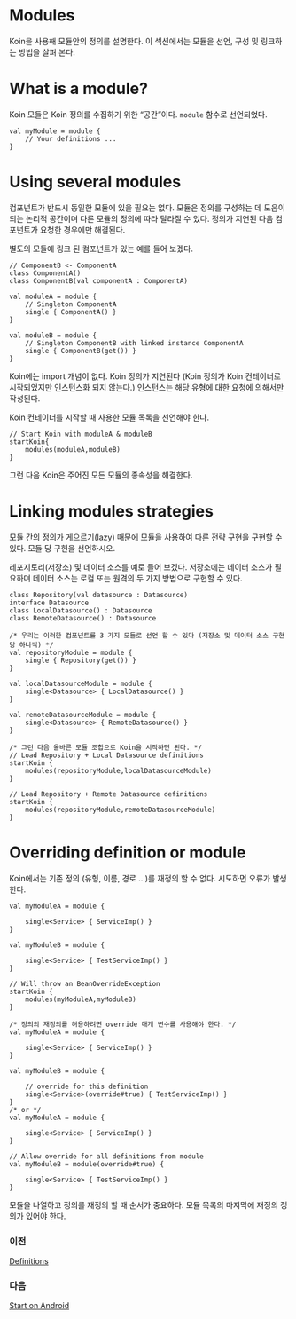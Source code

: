 # Modules

Koin을 사용해 모듈안의 정의를 설명한다. 이 섹션에서는 모듈을 선언, 구성 및 링크하는 방법을 살펴 본다.

# What is a module?

Koin 모듈은 Koin 정의를 수집하기 위한 “공간”이다. `module` 함수로 선언되었다.

    val myModule = module {
        // Your definitions ...
    }

# Using several modules

컴포넌트가 반드시 동일한 모듈에 있을 필요는 없다. 모듈은 정의를 구성하는 데 도움이 되는 논리적 공간이며 다른 모듈의 정의에 따라 달라질 수 있다. 정의가 지연된 다음 컴포넌트가 요청한 경우에만 해결된다.

별도의 모듈에 링크 된 컴포넌트가 있는 예를 들어 보겠다.

    // ComponentB <- ComponentA
    class ComponentA()
    class ComponentB(val componentA : ComponentA)
    
    val moduleA = module {
        // Singleton ComponentA
        single { ComponentA() }
    }
    
    val moduleB = module {
        // Singleton ComponentB with linked instance ComponentA
        single { ComponentB(get()) }
    }

Koin에는 import 개념이 없다. Koin 정의가 지연된다 (Koin 정의가 Koin 컨테이너로 시작되었지만 인스턴스화 되지 않는다.) 인스턴스는 해당 유형에 대한 요청에 의해서만 작성된다.

Koin 컨테이너를 시작할 때 사용한 모듈 목록을 선언해야 한다.

    // Start Koin with moduleA & moduleB
    startKoin{
        modules(moduleA,moduleB)
    }

그런 다음 Koin은 주어진 모든 모듈의 종속성을 해결한다.

# Linking modules strategies

모듈 간의 정의가 게으르기(lazy) 때문에 모듈을 사용하여 다른 전략 구현을 구현할 수 있다. 모듈 당 구현을 선언하시오.

레포지토리(저장소) 및 데이터 소스를 예로 들어 보겠다. 저장소에는 데이터 소스가 필요하며 데이터 소스는 로컬 또는 원격의 두 가지 방법으로 구현할 수 있다.

    class Repository(val datasource : Datasource)
    interface Datasource
    class LocalDatasource() : Datasource
    class RemoteDatasource() : Datasource
    
    /* 우리는 이러한 컴포넌트를 3 가지 모듈로 선언 할 수 있다 (저장소 및 데이터 소스 구현 당 하나씩) */
    val repositoryModule = module {
        single { Repository(get()) }
    }
    
    val localDatasourceModule = module {
        single<Datasource> { LocalDatasource() }
    }
    
    val remoteDatasourceModule = module {
        single<Datasource> { RemoteDatasource() }
    }
    
    /* 그런 다음 올바른 모듈 조합으로 Koin을 시작하면 된다. */
    // Load Repository + Local Datasource definitions
    startKoin {
        modules(repositoryModule,localDatasourceModule)
    }
    
    // Load Repository + Remote Datasource definitions
    startKoin {
        modules(repositoryModule,remoteDatasourceModule)
    }

# Overriding definition or module

Koin에서는 기존 정의 (유형, 이름, 경로 ...)를 재정의 할 수 없다. 시도하면 오류가 발생한다.

    val myModuleA = module {
    
        single<Service> { ServiceImp() }
    }
    
    val myModuleB = module {
    
        single<Service> { TestServiceImp() }
    }
    
    // Will throw an BeanOverrideException
    startKoin {
        modules(myModuleA,myModuleB)
    }
    
    /* 정의의 재정의를 허용하려면 override 매개 변수를 사용해야 한다. */
    val myModuleA = module {
    
        single<Service> { ServiceImp() }
    }
    
    val myModuleB = module {
    
        // override for this definition
        single<Service>(override#true) { TestServiceImp() }
    }
    /* or */
    val myModuleA = module {
    
        single<Service> { ServiceImp() }
    }
    
    // Allow override for all definitions from module
    val myModuleB = module(override#true) {
    
        single<Service> { TestServiceImp() }
    }

모듈을 나열하고 정의를 재정의 할 때 순서가 중요하다. 모듈 목록의 마지막에 재정의 정의가 있어야 한다.

### **이전**

[Definitions](Definitions.md)

### **다음**

[Start on Android](Start%20on%20Android.md)